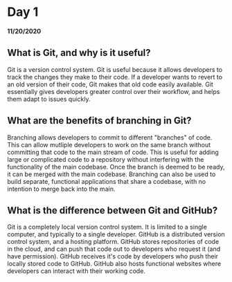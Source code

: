 # Day 1 
__11/20/2020__

## What is Git, and why is it useful?
Git is a version control system. Git is useful because it allows developers to track the changes they make to their code. If a developer wants to revert to an old version of their code, Git makes that old code easily available. Git essentially gives developers greater control over their workflow, and helps them adapt to issues quickly.

## What are the benefits of branching in Git?
Branching allows developers to commit to different "branches" of code. This can allow mutliple developers to work on the same branch without committing that code to the main stream of code. This is useful for adding large or complicated code to a repository without interfering with the functionality of the main codebase. Once the branch is deemed to be ready, it can be merged with the main codebase. Branching can also be used to build separate, functional applications that share a codebase, with no intention to merge back into the main.

## What is the difference between Git and GitHub?
Git is a completely local version control system. It is limited to a single computer, and typically to a single developer. GitHub is a distributed version control system, and a hosting platform. GitHub stores repositories of code in the cloud, and can push that code out to developers who request it (and have permission). GitHub receives it's code by developers who push their locally stored code to GitHub. GitHub also hosts functional websites where developers can interact with their working code.
